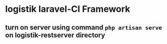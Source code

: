 # logistik laravel-CI Framework

## turn on server using command `php artisan serve` on logistik-restserver directory

